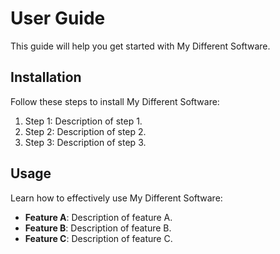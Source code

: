 # User Guide

This guide will help you get started with My Different Software.

## Installation

Follow these steps to install My Different Software:

1. Step 1: Description of step 1.
2. Step 2: Description of step 2.
3. Step 3: Description of step 3.

## Usage

Learn how to effectively use My Different Software:

- **Feature A**: Description of feature A.
- **Feature B**: Description of feature B.
- **Feature C**: Description of feature C.